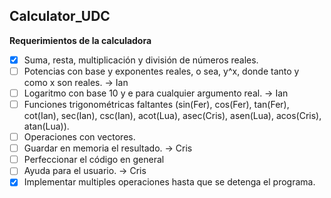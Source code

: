 ## Calculator_UDC

**Requerimientos de la calculadora**

- [x] Suma, resta, multiplicación y división de números reales.
- [	] Potencias con base y exponentes reales, o sea, y^x, donde tanto y como x son reales. -> Ian
- [	] Logaritmo con base 10 y e para cualquier argumento real. -> Ian
- [	] Funciones trigonométricas faltantes (sin(Fer), cos(Fer), tan(Fer), cot(Ian), sec(Ian), csc(Ian), acot(Lua), asec(Cris), asen(Lua), acos(Cris), atan(Lua)). 
- [ ] Operaciones con vectores.
- [	] Guardar en memoria el resultado. -> Cris
- [	] Perfeccionar el código en general 
- [ ] Ayuda para el usuario. -> Cris
- [x] Implementar multiples operaciones hasta que se detenga el programa.
